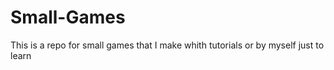 # Small-Games
This is a repo for small games that I make whith tutorials or by myself just to learn
